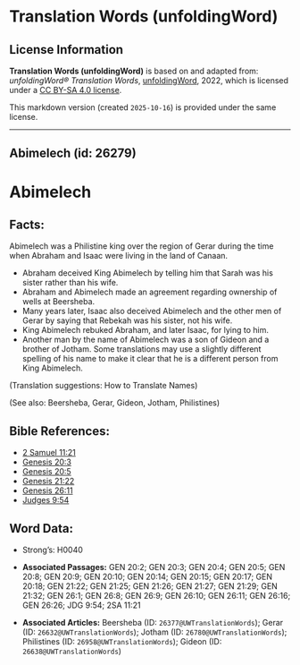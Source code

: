 # Translation Words (unfoldingWord)

## License Information

**Translation Words (unfoldingWord)** is based on and adapted from: _unfoldingWord® Translation Words_, [unfoldingWord](https://unfoldingword.org/utw), 2022, which is licensed under a [CC BY-SA 4.0 license](https://creativecommons.org/licenses/by-sa/4.0/legalcode.en).

This markdown version (created `2025-10-16`) is provided under the same license.



--------------------------------

## Abimelech (id: 26279)

Abimelech
=========

Facts:
------

Abimelech was a Philistine king over the region of Gerar during the time when Abraham and Isaac were living in the land of Canaan.

* Abraham deceived King Abimelech by telling him that Sarah was his sister rather than his wife.
* Abraham and Abimelech made an agreement regarding ownership of wells at Beersheba.
* Many years later, Isaac also deceived Abimelech and the other men of Gerar by saying that Rebekah was his sister, not his wife.
* King Abimelech rebuked Abraham, and later Isaac, for lying to him.
* Another man by the name of Abimelech was a son of Gideon and a brother of Jotham. Some translations may use a slightly different spelling of his name to make it clear that he is a different person from King Abimelech.

(Translation suggestions: How to Translate Names)

(See also: Beersheba, Gerar, Gideon, Jotham, Philistines)

Bible References:
-----------------

* [2 Samuel 11:21](https://ref.ly/2Sam11:21)
* [Genesis 20:3](https://ref.ly/Gen20:3)
* [Genesis 20:5](https://ref.ly/Gen20:5)
* [Genesis 21:22](https://ref.ly/Gen21:22)
* [Genesis 26:11](https://ref.ly/Gen26:11)
* [Judges 9:54](https://ref.ly/Judg9:54)

Word Data:
----------

* Strong’s: H0040

* **Associated Passages:** GEN 20:2; GEN 20:3; GEN 20:4; GEN 20:5; GEN 20:8; GEN 20:9; GEN 20:10; GEN 20:14; GEN 20:15; GEN 20:17; GEN 20:18; GEN 21:22; GEN 21:25; GEN 21:26; GEN 21:27; GEN 21:29; GEN 21:32; GEN 26:1; GEN 26:8; GEN 26:9; GEN 26:10; GEN 26:11; GEN 26:16; GEN 26:26; JDG 9:54; 2SA 11:21
* **Associated Articles:** Beersheba (ID: `26377@UWTranslationWords`); Gerar (ID: `26632@UWTranslationWords`); Jotham (ID: `26780@UWTranslationWords`); Philistines (ID: `26958@UWTranslationWords`); Gideon (ID: `26638@UWTranslationWords`)

